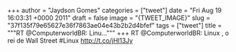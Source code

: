 
+++
author = "Jaydson Gomes"
categories = ["tweet"]
date = "Fri Aug 19 16:03:31 +0000 2011"
draft = false
image = "{TWEET_IMAGE}"
slug = "37f135f79e65627e36f7863ae04e43b2b2d4bfef"
tags = ["tweet"]
title = """RT @ComputerworldBR: Linu..."""
+++
RT @ComputerworldBR: Linux , o rei de Wall Street #Linux http://t.co/jHl13Jy
